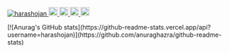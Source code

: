  <p align="left">
  <a href="https://github.com/harashojan/harashojan/">
    <img src="https://komarev.com/ghpvc/?username=harashojan" alt="harashojan" />
  </a>
  <a href="http://twitter.com/harashojan">
    <img height="20" src="https://img.shields.io/twitter/follow/harashojan?label=Twitter&logo=twitter&style=flat" />
  </a>
  <a href="https://github.com/harashojan">
    <img height="20" src="https://img.shields.io/github/followers/harashojan?label=follow&logo=github&style=flat" />
  </a>
  <a href="http://qiita.com/harashojan">
    <img height="20" src="https://qiita-badge.apiapi.app/s/harashojan/posts.svg" />
  </a>
  <//qiita.com/harashojan">
    <img height="20" src="https://qiita-badge.apiapi.app/s/harashojan/contributions.svg" />
  </a>
</p>
[![Anurag's GitHub stats](https://github-readme-stats.vercel.app/api?username=harashojan)](https://github.com/anuraghazra/github-readme-stats)

